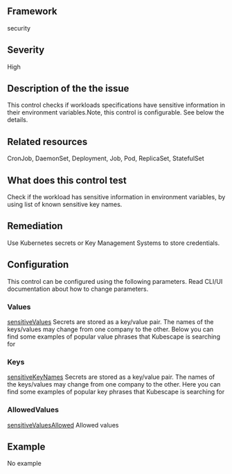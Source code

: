 ## Framework
security
 
## Severity
High

## Description of the the issue
This control checks if workloads specifications have sensitive information in their environment variables.Note, this control is configurable. See below the details.
 
## Related resources
CronJob, DaemonSet, Deployment, Job, Pod, ReplicaSet, StatefulSet
 
## What does this control test
Check if the workload has sensitive information in environment variables, by using list of known sensitive key names.
 
## Remediation
Use Kubernetes secrets or Key Management Systems to store credentials.
 
## Configuration
 This control can be configured using the following parameters. Read CLI/UI documentation about how to change parameters.
 
### Values
[sensitiveValues](doc:configuration_parameter_sensitivevalues)
Secrets are stored as a key/value pair. The names of the keys/values may change from one company to the other. Below you can find some examples of popular value phrases that Kubescape is searching for
 
### Keys
[sensitiveKeyNames](doc:configuration_parameter_sensitivekeynames)
Secrets are stored as a key/value pair. The names of the keys/values may change from one company to the other. Here you can find some examples of popular key phrases that Kubescape is searching for
 
### AllowedValues
[sensitiveValuesAllowed](doc:configuration_parameter_sensitivevaluesallowed)
Allowed values
 
## Example
No example
